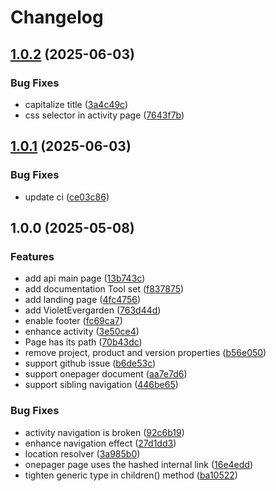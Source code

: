 # Changelog

## [1.0.2](https://github.com/teletha/evergarden/compare/1.0.1...1.0.2) (2025-06-03)


### Bug Fixes

* capitalize title ([3a4c49c](https://github.com/teletha/evergarden/commit/3a4c49cb37e9fc7e42b27512e65c790e6211bd29))
* css selector in activity page ([7643f7b](https://github.com/teletha/evergarden/commit/7643f7be4b0cc07d79a76d9c2c25353332fe6006))

## [1.0.1](https://github.com/teletha/evergarden/compare/1.0.0...1.0.1) (2025-06-03)


### Bug Fixes

* update ci ([ce03c86](https://github.com/teletha/evergarden/commit/ce03c861133f2c894da5f9424adcd2201baa14bf))

## 1.0.0 (2025-05-08)


### Features

* add api main page ([13b743c](https://github.com/teletha/evergarden/commit/13b743c257261aecb431332e8a713a6fde372e18))
* add documentation Tool set ([f837875](https://github.com/teletha/evergarden/commit/f837875bc5e0652a856beaed71dcf2d4abb7bd5c))
* add landing page ([4fc4756](https://github.com/teletha/evergarden/commit/4fc4756be8bf3859f33c346f39ae6eba947f6c07))
* add VioletEvergarden ([763d44d](https://github.com/teletha/evergarden/commit/763d44deed74f70d72ae6c83138796bffd2ff27b))
* enable footer ([fc69ca7](https://github.com/teletha/evergarden/commit/fc69ca7039a3c8810f941ad7a756c9a3bc570b7f))
* enhance activity ([3e50ce4](https://github.com/teletha/evergarden/commit/3e50ce4ef78272ccc03f27ddaef377b83b8c090c))
* Page has its path ([70b43dc](https://github.com/teletha/evergarden/commit/70b43dc5a9a660ea6cf4cb523b6fd2206c2127fc))
* remove project, product and version properties ([b56e050](https://github.com/teletha/evergarden/commit/b56e050a18c55720846bfa28122f200cdbe855ab))
* support github issue ([b6de53c](https://github.com/teletha/evergarden/commit/b6de53c06c4cb0347b3790c37552fd4f55c6c4fb))
* support onepager document ([aa7e7d6](https://github.com/teletha/evergarden/commit/aa7e7d6c15ae2bf97bde383abecab3b42108439d))
* support sibling navigation ([446be65](https://github.com/teletha/evergarden/commit/446be653a988dbb30d44d6afd2f688a8726b6bc1))


### Bug Fixes

* activity navigation is broken ([92c6b19](https://github.com/teletha/evergarden/commit/92c6b19ef564486b699ed8b39e0dd1d231d2547d))
* enhance navigation effect ([27d1dd3](https://github.com/teletha/evergarden/commit/27d1dd39811143a7182b03339d12d5f63453623f))
* location resolver ([3a985b0](https://github.com/teletha/evergarden/commit/3a985b06cb867b6d19b0a67c603dfd396ceaf54f))
* onepager page uses the hashed internal link ([16e4edd](https://github.com/teletha/evergarden/commit/16e4edd60dd303db0984ad5ae54c735c78d4ed48))
* tighten generic type in children() method ([ba10522](https://github.com/teletha/evergarden/commit/ba10522d024e173b76c2ab1c7b2fec112eee25cd))
